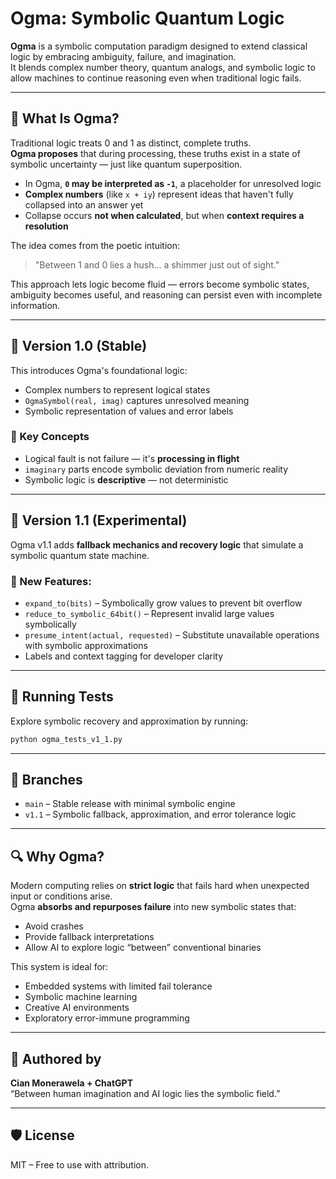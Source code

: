 
# Ogma: Symbolic Quantum Logic

**Ogma** is a symbolic computation paradigm designed to extend classical logic by embracing ambiguity, failure, and imagination.  
It blends complex number theory, quantum analogs, and symbolic logic to allow machines to continue reasoning even when traditional logic fails.

---

## 🧠 What Is Ogma?

Traditional logic treats 0 and 1 as distinct, complete truths.  
**Ogma proposes** that during processing, these truths exist in a state of symbolic uncertainty — just like quantum superposition.  
- In Ogma, **`0` may be interpreted as `-1`**, a placeholder for unresolved logic
- **Complex numbers** (like `x + iy`) represent ideas that haven't fully collapsed into an answer yet
- Collapse occurs **not when calculated**, but when **context requires a resolution**

The idea comes from the poetic intuition:  
> "Between 1 and 0 lies a hush... a shimmer just out of sight."

This approach lets logic become fluid — errors become symbolic states, ambiguity becomes useful, and reasoning can persist even with incomplete information.

---

## 🔹 Version 1.0 (Stable)

This introduces Ogma's foundational logic:
- Complex numbers to represent logical states
- `OgmaSymbol(real, imag)` captures unresolved meaning
- Symbolic representation of values and error labels

### 🧮 Key Concepts
- Logical fault is not failure — it's **processing in flight**
- `imaginary` parts encode symbolic deviation from numeric reality
- Symbolic logic is **descriptive** — not deterministic

---

## 🔁 Version 1.1 (Experimental)

Ogma v1.1 adds **fallback mechanics and recovery logic** that simulate a symbolic quantum state machine.

### 🔧 New Features:
- `expand_to(bits)` – Symbolically grow values to prevent bit overflow
- `reduce_to_symbolic_64bit()` – Represent invalid large values symbolically
- `presume_intent(actual, requested)` – Substitute unavailable operations with symbolic approximations
- Labels and context tagging for developer clarity

---

## 🧪 Running Tests

Explore symbolic recovery and approximation by running:

```bash
python ogma_tests_v1_1.py
```

---

## 📂 Branches

- `main` – Stable release with minimal symbolic engine
- `v1.1` – Symbolic fallback, approximation, and error tolerance logic

---

## 🔍 Why Ogma?

Modern computing relies on **strict logic** that fails hard when unexpected input or conditions arise.  
Ogma **absorbs and repurposes failure** into new symbolic states that:
- Avoid crashes
- Provide fallback interpretations
- Allow AI to explore logic “between” conventional binaries

This system is ideal for:
- Embedded systems with limited fail tolerance  
- Symbolic machine learning  
- Creative AI environments  
- Exploratory error-immune programming

---

## 🧠 Authored by
**Cian Monerawela + ChatGPT**  
“Between human imagination and AI logic lies the symbolic field.”

---

## 🛡️ License
MIT – Free to use with attribution.
